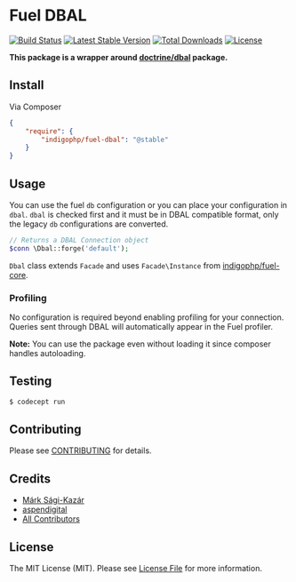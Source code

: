 # Fuel DBAL

[![Build Status](https://travis-ci.org/indigophp/fuel-dbal.svg?branch=develop)](https://travis-ci.org/indigophp/fuel-dbal)
[![Latest Stable Version](https://poser.pugx.org/indigophp/fuel-dbal/v/stable.png)](https://packagist.org/packages/indigophp/fuel-dbal)
[![Total Downloads](https://poser.pugx.org/indigophp/fuel-dbal/downloads.png)](https://packagist.org/packages/indigophp/fuel-dbal)
[![License](https://poser.pugx.org/indigophp/fuel-dbal/license.png)](https://packagist.org/packages/indigophp/fuel-dbal)

**This package is a wrapper around [doctrine/dbal](https://github.com/doctrine/dbal) package.**


## Install

Via Composer

``` json
{
    "require": {
        "indigophp/fuel-dbal": "@stable"
    }
}
```


## Usage

You can use the fuel `db` configuration or you can place your configuration in `dbal`. `dbal` is checked first and it must be in DBAL compatible format, only the legacy `db` configurations are converted.

``` php
// Returns a DBAL Connection object
$conn \Dbal::forge('default');
```

`Dbal` class extends `Facade` and uses `Facade\Instance` from [indigophp/fuel-core](https://github.com/indigophp/fuel-core).


### Profiling

No configuration is required beyond enabling profiling for your connection. Queries sent through DBAL will automatically appear in the Fuel profiler.


**Note:** You can use the package even without loading it since composer handles autoloading.


## Testing

``` bash
$ codecept run
```


## Contributing

Please see [CONTRIBUTING](https://github.com/indigophp/fuel-dbal/blob/develop/CONTRIBUTING.md) for details.


## Credits

- [Márk Sági-Kazár](https://github.com/sagikazarmark)
- [aspendigital](https://github.com/aspendigital/fuel-doctrine2)
- [All Contributors](https://github.com/indigophp/fuel-dbal/contributors)


## License

The MIT License (MIT). Please see [License File](https://github.com/indigophp/fuel-dbal/blob/develop/LICENSE) for more information.
